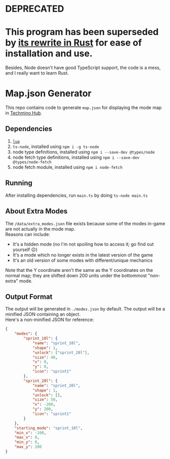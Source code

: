 # DEPRECATED
# This program has been superseded by [its rewrite in Rust](https://github.com/techmino-hub/map-json-generator-2) for ease of installation and use.
Besides, Node doesn't have good TypeScript support, the code is a mess, and I really want to learn Rust.

# Map.json Generator
This repo contains code to generate `map.json` for displaying the mode map in [Techmino Hub](https://techmino-hub.github.io/).

## Dependencies
1. [`lua`](https://www.lua.org/download.html)
2. `ts-node`, installed using `npm i -g ts-node`
3. node type definitions, installed using `npm i --save-dev @types/node`
4. node fetch type definitions, installed using `npm i --save-dev @types/node-fetch`
5. node fetch module, installed using `npm i node-fetch`

## Running
After installing dependencies, run `main.ts` by doing `ts-node main.ts`

## About Extra Modes
The `/data/extra_modes.json` file exists because some of the modes in-game are not actually in the mode map.  
Reasons can include:
- It's a hidden mode (no I'm not spoiling how to access it; go find out yourself 😉)
- It's a mode which no longer exists in the latest version of the game
- It's an old version of some modes with different/unique mechanics

Note that the Y coordinate aren't the same as the Y coordinates on the normal map; they are shifted down 200 units under the bottommost "non-extra" mode.

## Output Format
The output will be generated in `./modes.json` by default. The output will be a minified JSON containing an object.  
Here's a non-minified JSON for reference:
```json
{
    "modes": {
        "sprint_10l": {
            "name": "sprint_10l",
            "shape": 1,
            "unlock": ["sprint_20l"],
            "size": 40,
            "x": 0,
            "y": 0,
            "icon": "sprint1"
        },
        "sprint_20l": {
            "name": "sprint_20l",
            "shape": 1,
            "unlock": [],
            "size": 50,
            "x": -200,
            "y": 200,
            "icon": "sprint1"
        }
    },
    "starting_mode": "sprint_10l",
    "min_x": -200,
    "max_x": 0,
    "min_y": 0,
    "max_y": 200
}
```